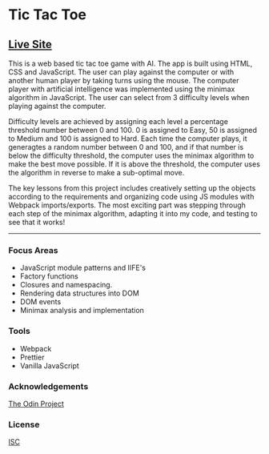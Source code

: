 # Tic Tac Toe

## [Live Site](https://jonro2955.github.io/odin_javascript_2_tictactoe/)

This is a web based tic tac toe game with AI. The app is built using HTML, CSS and JavaScript. The user can play against the computer or with another human player by taking turns using the mouse. The computer player with artificial intelligence was implemented using the minimax algorithm in JavaScript. The user can select from 3 difficulty levels when playing against the computer. 

Difficulty levels are achieved by assigning each level a percentage threshold number between 0 and 100. 0 is assigned to Easy, 50 is assigned to Medium and 100 is assigned to Hard. Each time the computer plays, it generagtes a random number between 0 and 100, and if that number is below the difficulty threshold, the computer uses the minimax algorithm to make the best move possible. If it is above the threshold, the computer uses the algorithm in reverse to make a sub-optimal move.  

The key lessons from this project includes creatively setting up the objects according to the requirements and organizing code using JS modules with Webpack imports/exports. The most exciting part was stepping through each step of the minimax algorithm, adapting it into my code, and testing to see that it works! 

<hr/>


### Focus Areas
- JavaScript module patterns and IIFE's 
- Factory functions
- Closures and namespacing.
- Rendering data structures into DOM
- DOM events
- Minimax analysis and implementation

### Tools 
- Webpack
- Prettier
- Vanilla JavaScript
 
### Acknowledgements

[The Odin Project](https://www.theodinproject.com/)

### License

[ISC](https://opensource.org/licenses/ISC)

